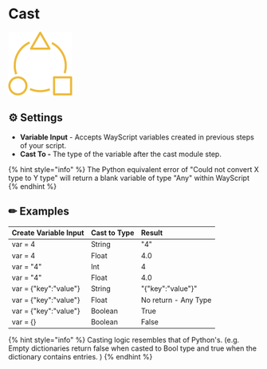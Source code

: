 # Cast

![Change variable type from one to another.](../../.gitbook/assets/cast.png)

## ⚙ Settings

* **Variable Input** - Accepts WayScript variables created in previous steps of your script.
* **Cast To -** The type of the variable after the cast module step. 

{% hint style="info" %}
 The Python equivalent error of "Could not convert X type to Y type" will return a blank variable of type "Any" within WayScript
{% endhint %}

## ✏ Examples

| Create Variable Input | Cast to Type | Result  |
| :--- | :--- | :--- |
| var = 4 | String | "4" |
| var = 4 | Float | 4.0 |
| var = "4" | Int | 4 |
| var = "4" | Float | 4.0 |
| var = {"key":"value"} | String | "{"key":"value"}" |
| var = {"key":"value"} | Float | No return - Any Type |
| var = {"key":"value"} | Boolean | True |
| var = {} | Boolean | False |

{% hint style="info" %}
 Casting logic resembles that of Python's. \(e.g. Empty dictionaries return false when casted to Bool type and true when the dictionary contains entries. \)
{% endhint %}


